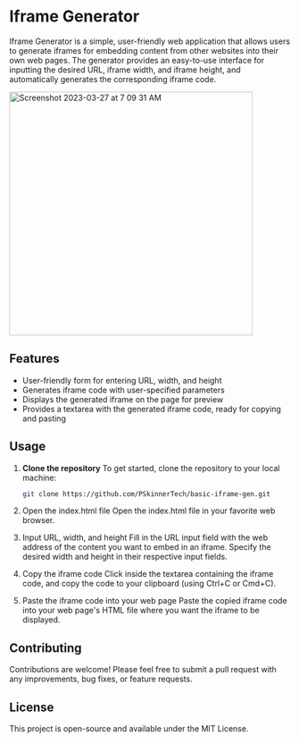 # Iframe Generator

Iframe Generator is a simple, user-friendly web application that allows users to generate iframes for embedding content from other websites into their own web pages. The generator provides an easy-to-use interface for inputting the desired URL, iframe width, and iframe height, and automatically generates the corresponding iframe code.

<img width="436" alt="Screenshot 2023-03-27 at 7 09 31 AM" src="https://user-images.githubusercontent.com/78289253/227937813-3afef0fd-f1e3-4975-88af-4cc7316550af.png">


## Features

- User-friendly form for entering URL, width, and height
- Generates iframe code with user-specified parameters
- Displays the generated iframe on the page for preview
- Provides a textarea with the generated iframe code, ready for copying and pasting

## Usage

1. **Clone the repository**
   To get started, clone the repository to your local machine:

   ```bash
   git clone https://github.com/PSkinnerTech/basic-iframe-gen.git
   ```

2. Open the index.html file
   Open the index.html file in your favorite web browser.

3. Input URL, width, and height
   Fill in the URL input field with the web address of the content you want to embed in an iframe. Specify the desired width and height in their respective input fields.

4. Copy the iframe code
   Click inside the textarea containing the iframe code, and copy the code to your clipboard (using Ctrl+C or Cmd+C).

5. Paste the iframe code into your web page
   Paste the copied iframe code into your web page's HTML file where you want the iframe to be displayed.

## Contributing

Contributions are welcome! Please feel free to submit a pull request with any improvements, bug fixes, or feature requests.

## License

This project is open-source and available under the MIT License.
